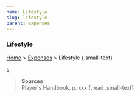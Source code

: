 ```yaml
---
name: Lifestyle
slug: lifestyle
parent: expenses
---
```

### Lifestyle
[Home](dm-operations-center) > [Expenses](expenses) > Lifestyle {.small-text}

s

> **Sources** <br/>
> Player's Handbook, p. xxx
{.read .small-text}